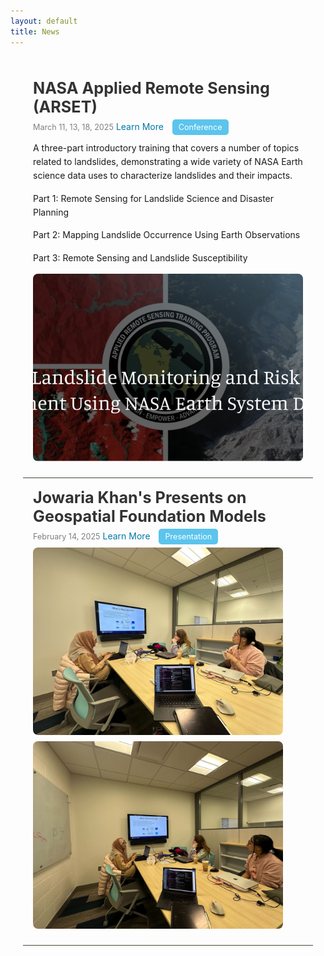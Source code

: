 ```yaml
---
layout: default
title: News
---
```


<main>
    <div class="news-item">
        <h2>NASA Applied Remote Sensing (ARSET)</h2>
        <span class="date">March 11, 13, 18, 2025</span>
        <a href="https://appliedsciences.nasa.gov/get-involved/training/english/arset-landslide-monitoring-and-risk-assessment-using-nasa-earth">Learn More</a>
        <span class="tag conference">Conference</span>
        <p>A three-part introductory training that covers a number of topics related to landslides, demonstrating a wide variety of NASA Earth science data uses to characterize landslides and their impacts.</p>
        <p>Part 1: Remote Sensing for Landslide Science and Disaster Planning</p>
        <p>Part 2: Mapping Landslide Occurrence Using Earth Observations</p>
        <p>Part 3: Remote Sensing and Landslide Susceptibility</p>
        <div class="news-images">
            <img src="./img/news/NASA_Arset.png" alt="NASA ARSET">
        </div>
    </div>
    <div class="news-item">
        <h2>Jowaria Khan's Presents on Geospatial Foundation Models</h2>
        <span class="date">February 14, 2025</span>
        <a href="https://scholar.google.com/citations?user=q6_Cq_cAAAAJ&hl=en">Learn More</a>
        <span class="tag presentation">Presentation</span>
        <div class="news-images">
            <img src="./img/news/2-14-25-img1.jpg" alt="2-12-25">
            <img src="./img/news/2-14-25-img2.jpg" alt="2-12-25">
        </div>
    </div>
</main>

<style>
    main {
        margin: 0 auto;
        padding: 20px;
    }
    .news-item {
        max-width: 100%;
        border-bottom: 1px solid #4C4332;
        padding: 1rem;
    }
    .news-images{
        margin-top: 5px;
    }
    .news-images img {
        height: 300px; 
        width: auto;
        object-fit: cover;
        margin-right: 10px;
        margin-bottom: 10px;
        border-radius: 8px;
        display: inline-block;
        vertical-align: top;
    }
    .news-item h2 {
        margin: 0;
        font-size: 1.8em;
        color: #333;
    }
    .news-item .date {
        font-size: 0.9em;
        color: gray;
    }
    .news-item p {
        font-size: 1em;
        line-height: 1.6;
        margin-top: 10px;
    }
    .news-item a {
        color: #0078A8;
        text-decoration: none;
    }
    .news-item a:hover {
        text-decoration: underline;
    }
    .tag {
        display: inline-block;
        margin-top: 5px;
        padding: 5px 10px;
        margin-left: 10px;
        font-size: 0.9em;
        border-radius: 5px;
        color: white;
    }
    .tag.conference, .tag.presentation {
        background-color:rgb(92, 196, 237);
    }
    .tag.research, .tag.paper, .tag.project {
        background-color:rgb(242, 69, 78);
    }
    .tag.people {
        background-color:rgb(227, 146, 39);
    }
    .tag.article, .tag.blog {
        background-color: #7DBA87;
    }
</style>